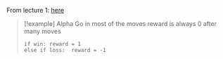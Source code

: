 From lecture 1: [here](https://drive.google.com/file/d/1N2WWk6tBQFesfZ0MiPnt2pXdv31rqDEF/view?usp=sharing)

>[!example] Alpha Go
>in most of the moves reward is always 0
>after many moves
> ```
> if win: reward = 1 
> else if loss:  reward = -1
>```

